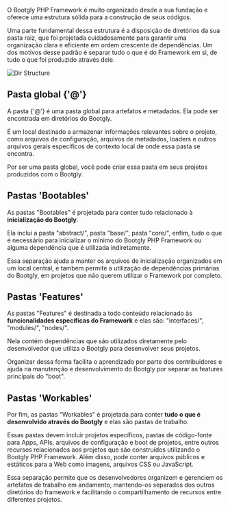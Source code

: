 O Bootgly PHP Framework é muito organizado desde a sua fundação e oferece uma estrutura sólida para a construção de seus códigos.

Uma parte fundamental dessa estrutura é a disposição de diretórios da sua pasta raiz, que foi projetada cuidadosamente para garantir uma organização clara e eficiente em ordem crescente de dependências. Um dos motivos desse padrão é separar tudo o que é do Framework em si, de tudo o que foi produzido através dele.

![Dir Structure](images/bootgly_php_framework-directory_structure.png)

## Pasta global {'@'}
A pasta {'@'} é uma pasta global para artefatos e metadados. Ela pode ser encontrada em diretórios do Bootgly.

É um local destinado a armazenar informações relevantes sobre o projeto, como arquivos de configuração, arquivos de metadados, loaders e outros arquivos gerais específicos de contexto local de onde essa pasta se encontra.

Por ser uma pasta global, você pode criar essa pasta em seus projetos produzidos com o Bootgly.

## Pastas 'Bootables'
As pastas "Bootables" é projetada para conter tudo relacionado à **inicialização do Bootgly**.

Ela inclui a pasta "abstract/", pasta "base/", pasta "core/", enfim, tudo o que é necessário para inicializar o mínimo do Bootgly PHP Framework ou alguma dependência que é utilizada indiretamente.

Essa separação ajuda a manter os arquivos de inicialização organizados em um local central, e também permite a utilização de dependências primárias do Bootgly, em projetos que não querem utilizar o Framework por completo.

## Pastas 'Features'
As pastas "Features" é destinada a todo conteúdo relacionado às **funcionalidades específicas do Framework** e elas são: "interfaces/", "modules/", "nodes/".

Nela contém dependências que são utilizados diretamente pelo desenvolvedor que utiliza o Bootgly para desenvolver seus projetos.

Organizar dessa forma facilita o aprendizado por parte dos contribuidores e ajuda na manutenção e desenvolvimento do Bootgly por separar as features principais do "boot".

## Pastas 'Workables'
Por fim, as pastas "Workables" é projetada para conter **tudo o que é desenvolvido através do Bootgly** e elas são pastas de trabalho.

Essas pastas devem incluir projetos específicos, pastas de código-fonte para Apps, APIs, arquivos de configuração e boot de projetos, entre outros recursos relacionados aos projetos que são construídos utilizando o Bootgly PHP Framework.
Além disso, pode conter arquivos públicos e estáticos para a Web como imagens, arquivos CSS ou JavaScript.

Essa separação permite que os desenvolvedores organizem e gerenciem os artefatos de trabalho em andamento, mantendo-os separados dos outros diretórios do framework e facilitando o compartilhamento de recursos entre diferentes projetos.
